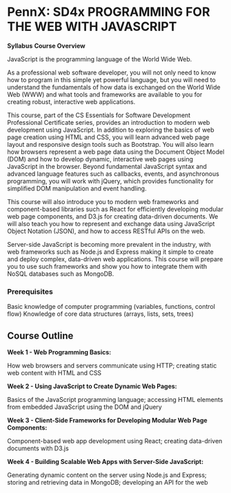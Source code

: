 # PennX: SD4x PROGRAMMING FOR THE WEB WITH JAVASCRIPT


**Syllabus**
**Course Overview**

JavaScript is the programming language of the World Wide Web.

As a professional web software developer, you will not only need to know how to program in this simple yet powerful language, but you will need to understand the fundamentals of how data is exchanged on the World Wide Web (WWW) and what tools and frameworks are available to you for creating robust, interactive web applications.


This course, part of the CS Essentials for Software Development Professional Certificate series, provides an introduction to modern web development using JavaScript. In addition to exploring the basics of web page creation using HTML and CSS, you will learn advanced web page layout and responsive design tools such as Bootstrap. You will also learn how browsers represent a web page data using the Document Object Model (DOM) and how to develop dynamic, interactive web pages using JavaScript in the browser. Beyond fundamental JavaScript syntax and advanced language features such as callbacks, events, and asynchronous programming, you will work with jQuery, which provides functionality for simplified DOM manipulation and event handling.


This course will also introduce you to modern web frameworks and component-based libraries such as React for efficiently developing modular web page components, and D3.js for creating data-driven documents. We will also teach you how to represent and exchange data using JavaScript Object Notation (JSON), and how to access RESTful APIs on the web.


Server-side JavaScript is becoming more prevalent in the industry, with web frameworks such as Node.js and Express making it simple to create and deploy complex, data-driven web applications. This course will prepare you to use such frameworks and show you how to integrate them with NoSQL databases such as MongoDB.


### Prerequisites


Basic knowledge of computer programming (variables, functions, control flow)
Knowledge of core data structures (arrays, lists, sets, trees)


## Course Outline

**Week 1 - Web Programming Basics:**


How web browsers and servers communicate using HTTP; creating static web content with HTML and CSS


**Week 2 - Using JavaScript to Create Dynamic Web Pages:**


Basics of the JavaScript programming language; accessing HTML elements from embedded JavaScript using the DOM and jQuery


**Week 3 - Client-Side Frameworks for Developing Modular Web Page Components:**


Component-based web app development using React; creating data-driven documents with D3.js


**Week 4 - Building Scalable Web Apps with Server-Side JavaScript:**


Generating dynamic content on the server using Node.js and Express; storing and retrieving data in MongoDB; developing an API for the web